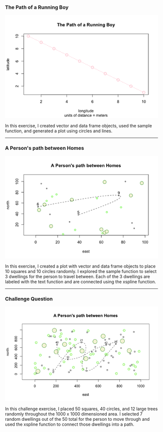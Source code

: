

### The Path of a Running Boy
![](RunningBoy.png)

In this exercise, I created vector and data frame objects, used the sample function, and generated a plot using circles and lines.

---
### A Person's path between Homes
![](Dwellings.png)

In this exercise, I created a plot with vector and data frame objects to place 10 squares and 10 circles randomly. I explored the sample function to select 3 dwellings for the person to travel between. Each of the 3 dwellings are labeled with the text function and are connected using the xspline function.

---
### Challenge Question
![](ChallengeQuestion.png)

In this challenge exercise, I placed 50 squares, 40 circles, and 12 large trees randomly throughout the 1000 x 1000 dimensioned area. I selected 7 random dwellings out of the 50 total for the person to move through and used the xspline function to connect those dwellings into a path.
